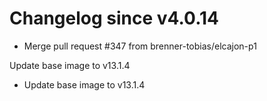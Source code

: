 # Changelog since v4.0.14
- Merge pull request #347 from brenner-tobias/elcajon-p1

Update base image to v13.1.4 
- Update base image to v13.1.4 
